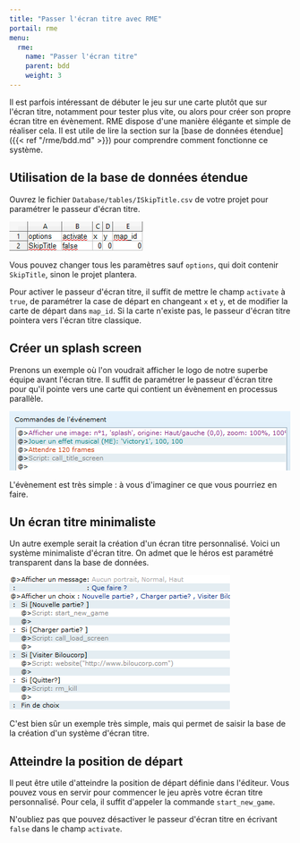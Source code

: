 ```yaml
---
title: "Passer l'écran titre avec RME"
portail: rme
menu:
  rme:
    name: "Passer l'écran titre"
    parent: bdd
    weight: 3
---
```


Il est parfois intéressant de débuter le jeu sur une carte plutôt que sur l'écran titre, notamment pour tester plus vite, ou alors pour créer son propre écran titre en évènement. RME dispose d'une manière élégante et simple de réaliser cela. Il est utile de lire la section sur la [base de données étendue]({{< ref "/rme/bdd.md" >}}) pour comprendre comment fonctionne ce système.

## Utilisation de la base de données étendue

Ouvrez le fichier `Database/tables/ISkipTitle.csv` de votre projet pour paramétrer le passeur d'écran titre.

![Contenu du csv](/images/rme/bdd/ecrantitre/csv.png)

Vous pouvez changer tous les paramètres sauf `options`, qui doit contenir `SkipTitle`, sinon le projet plantera.

Pour activer le passeur d'écran titre, il suffit de mettre le champ `activate` à `true`, de paramétrer la case de départ en changeant `x` et `y`, et de modifier la carte de départ dans `map_id`. Si la carte n'existe pas, le passeur d'écran titre pointera vers l'écran titre classique.

## Créer un splash screen

Prenons un exemple où l'on voudrait afficher le logo de notre superbe équipe avant l'écran titre. Il suffit de paramétrer le passeur d'écran titre pour qu'il pointe vers une carte qui contient un évènement en processus parallèle.

![Contenu de l'évènement](/images/rme/bdd/ecrantitre/splashscreen.png)

L'évènement est très simple : à vous d'imaginer ce que vous pourriez en faire.

## Un écran titre minimaliste

Un autre exemple serait la création d'un écran titre personnalisé. Voici un système minimaliste d'écran titre. On admet que le héros est paramétré transparent dans la base de données.

![Contenu de l'évènement](/images/rme/bdd/ecrantitre/ecrantitre.png)

C'est bien sûr un exemple très simple, mais qui permet de saisir la base de la création d'un système d'écran titre.

## Atteindre la position de départ

Il peut être utile d'atteindre la position de départ définie dans l'éditeur. Vous pouvez vous en servir pour commencer le jeu après votre écran titre personnalisé. Pour cela, il suffit d'appeler la commande `start_new_game`.

N'oubliez pas que pouvez désactiver le passeur d'écran titre en écrivant `false` dans le champ `activate`.